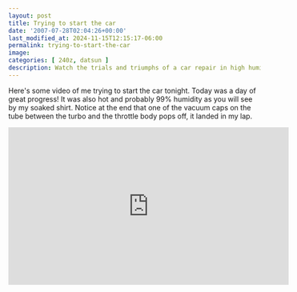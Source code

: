 ```yaml
---
layout: post
title: Trying to start the car
date: '2007-07-28T02:04:26+00:00'
last_modified_at: 2024-11-15T12:15:17-06:00
permalink: trying-to-start-the-car
image: 
categories: [ 240z, datsun ]
description: Watch the trials and triumphs of a car repair in high humidity, complete with a surprise ending involving a popped vacuum cap.
---
```


Here's some video of me trying to start the car tonight. Today was a day of great progress! It was also hot and probably 99% humidity as you will see by my soaked shirt.
Notice at the end that one of the vacuum caps on the tube between the turbo and the throttle body pops off, it landed in my lap.

 <iframe width="560" height="315" src="https://www.youtube.com/embed/d3ERiZtYITI?si=iOT8tl7njAdYUZl9" title="YouTube video player" frameborder="0" allow="accelerometer; autoplay; clipboard-write; encrypted-media; gyroscope; picture-in-picture; web-share" referrerpolicy="strict-origin-when-cross-origin" allowfullscreen></iframe>


